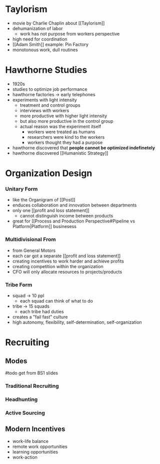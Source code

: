 # Taylorism
- movie by Charlie Chaplin about [[Taylorism]]
- dehumanization of labor
	- work has not purpose from workers perspective
- high need for coordination
- [[Adam Smith]] example: Pin Factory
- monotonous work, dull routines

# Hawthorne Studies
- 1920s
- studies to optimize job performance
- hawthorne factories -> early telephones
- experiments with light intensity
	- treatment and control groups
	- interviews with workers
	- more productive with higher light intensity
	- but also more productive in the control group
	- actual reason was the experiment itself
		- workers were treated as humans
		- researchers were kind to the workers
		- workers thought they had a purpose
- hawthorne discovered that **people cannot be optimized indefinetely** 
- hawthorne discovered [[Humanistic Strategy]] 

# Organization Design
### Unitary Form
- like the Organigram of [[Post]]
- enduces collaboration and innovation between departments
- only one [[profit and loss statement]]
	- cannot distinguish income between products
- great for [[Process and Production Perspective#Pipeline vs Platform|Platform]] businesess

### Multidivisional From
- from General Motors
- each car got a separate [[profit and loss statement]]
- creating incentives to work harder and achieve profits
- creating competition within the organization
- CFO will only allocate resources to projects/products
### Tribe Form
- squad -> 10 ppl
	- each squad can think of what to do
- tribe -> 15 squads
	- each tribe had duties
- creates a "fail fast" culture
- high autonomy, flexibility, self-determination, self-organization

# Recruiting
## Modes
#todo get from BS1 slides
### Traditional Recruiting

### Headhunting

### Active Sourcing

## Modern Incentives
- work-life balance
- remote work opportunities
- learning opportunities
- work-action 